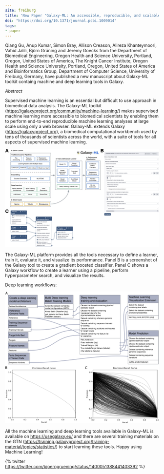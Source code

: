 ```yaml
---
site: freiburg
title: 'New Paper "Galaxy-ML: An accessible, reproducible, and scalable machine learning toolkit for biomedicine"'
doi: "https://doi.org/10.1371/journal.pcbi.1009014"
tags:
- paper
---
```


Qiang Gu, Anup Kumar, Simon Bray, Allison Creason, Alireza Khanteymoori, Vahid Jalili, Björn Grüning and Jeremy Goecks from the Department of Biomedical Engineering, Oregon Health and Science University, Portland, Oregon, United States of America, The Knight Cancer Institute, Oregon Health and Science University, Portland, Oregon, United States of America and Bioinformatics Group, Department of Computer Science, University of Freiburg, Germany, have published a new manuscript about Galaxy-ML toolkit containg machine and deep learning tools in Galaxy.

_Abstract_

Supervised machine learning is an essential but difficult to use approach in biomedical data analysis. The Galaxy-ML toolkit (https://galaxyproject.org/community/machine-learning/) makes supervised machine learning more accessible to biomedical scientists by enabling them to perform end-to-end reproducible machine learning analyses at large scale using only a web browser. Galaxy-ML extends Galaxy (https://galaxyproject.org), a biomedical computational workbench used by tens of thousands of scientists across the world, with a suite of tools for all aspects of supervised machine learning.

![GalaxyML](https://github.com/anuprulez/pmlb_regression/raw/master/journal.pcbi.1009014.g001.PNG)

The Galaxy-ML platform provides all the tools necessary to define a learner, train it, evaluate it, and visualize its performance. Panel B is a screenshot of the Galaxy tool to create a gradient boosted classifier. Panel C shows a Galaxy workflow to create a learner using a pipeline, perform hyperparameter search, and visualize the results.

Deep learning workflows:

![DeepLGalaxyML](https://github.com/anuprulez/pmlb_regression/raw/master/journal.pcbi.1009014.g003.PNG)

All the machine learning and deep learning tools available in Galaxy-ML is available on https://usegalaxy.eu/ and there are several training materials on the GTN (https://training.galaxyproject.org/training-material/topics/statistics/) to start learning these tools. Happy using Machine Learning!

{% twitter https://twitter.com/bjoerngruening/status/1400051388441403392 %}
